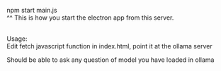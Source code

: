 npm start main.js<br>
^^ This is how you start the electron app from this server.<br><br>

Usage:<br>
Edit fetch javascript function in index.html, point it at the ollama server<br>

Should be able to ask any question of model you have loaded in ollama
